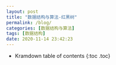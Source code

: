 ```yaml
---
layout: post
title: "数据结构与算法-红黑树"
permalink: /blog/
categories: [数据结构与算法]
tags: [数据结构]
date: 2020-11-14 23:42:23
---
```


* Kramdown table of contents
{:toc .toc}
